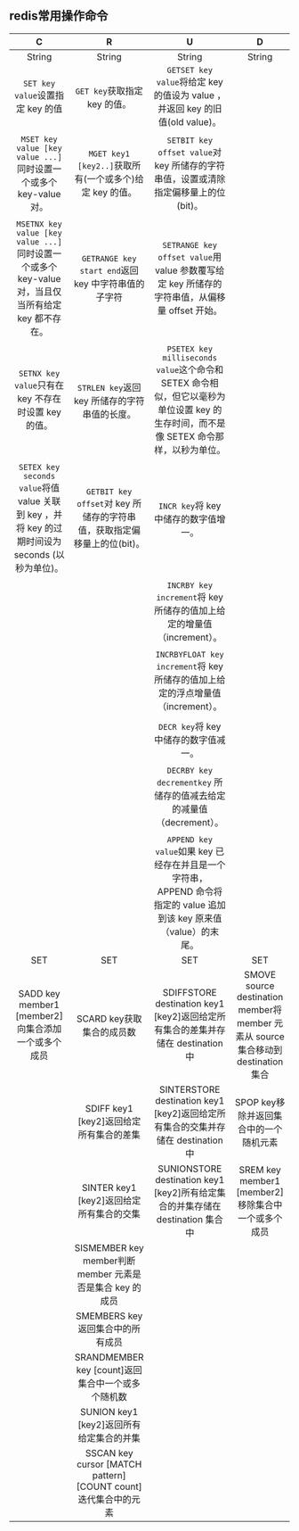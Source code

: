 ## redis常用操作命令

| C        | R   |  U  |  D  |
| :--------:   | :--------:   |  :--------:   | :--------:   |
| String | String | String | String |
|`SET key value`设置指定 key 的值|`GET key`获取指定 key 的值。|`GETSET key value`将给定 key 的值设为 value ，并返回 key 的旧值(old value)。|  |
||||
|`MSET key value [key value ...]`同时设置一个或多个 key-value 对。|`MGET key1 [key2..]`获取所有(一个或多个)给定 key 的值。|`SETBIT key offset value`对 key 所储存的字符串值，设置或清除指定偏移量上的位(bit)。|  |
||||
|`MSETNX key value [key value ...]`同时设置一个或多个 key-value 对，当且仅当所有给定 key 都不存在。|`GETRANGE key start end`返回 key 中字符串值的子字符|`SETRANGE key offset value`用 value 参数覆写给定 key 所储存的字符串值，从偏移量 offset 开始。|  |
||||
|`SETNX key value`只有在 key 不存在时设置 key 的值。|`STRLEN key`返回 key 所储存的字符串值的长度。|`PSETEX key milliseconds value`这个命令和 SETEX 命令相似，但它以毫秒为单位设置 key 的生存时间，而不是像 SETEX 命令那样，以秒为单位。|  |
||||
|`SETEX key seconds value`将值 value 关联到 key ，并将 key 的过期时间设为 seconds (以秒为单位)。|`GETBIT key offset`对 key 所储存的字符串值，获取指定偏移量上的位(bit)。|`INCR key`将 key 中储存的数字值增一。|  |
||||
|  |  |`INCRBY key increment`将 key 所储存的值加上给定的增量值（increment）。|  |
||||
|  |  |`INCRBYFLOAT key increment`将 key 所储存的值加上给定的浮点增量值（increment）。|  |
||||
|  |  |`DECR key`将 key 中储存的数字值减一。|  |
||||
|  |  |`DECRBY key decrementkey` 所储存的值减去给定的减量值（decrement）。|  |
||||
|  |  |`APPEND key value`如果 key 已经存在并且是一个字符串， APPEND 命令将指定的 value 追加到该 key 原来值（value）的末尾。|  |
| SET | SET | SET | SET |
|SADD key member1 [member2]向集合添加一个或多个成员     |SCARD key获取集合的成员数|SDIFFSTORE destination key1 [key2]返回给定所有集合的差集并存储在 destination 中|SMOVE source destination member将 member 元素从 source 集合移动到 destination 集合|
|  |SDIFF key1 [key2]返回给定所有集合的差集|SINTERSTORE destination key1 [key2]返回给定所有集合的交集并存储在 destination 中|SPOP key移除并返回集合中的一个随机元素|
|  |SINTER key1 [key2]返回给定所有集合的交集|SUNIONSTORE destination key1 [key2]所有给定集合的并集存储在 destination 集合中|SREM key member1 [member2]移除集合中一个或多个成员|
|  |SISMEMBER key member判断 member 元素是否是集合 key 的成员|  |  |
|  |SMEMBERS key返回集合中的所有成员|  |  |
|  |SRANDMEMBER key [count]返回集合中一个或多个随机数|  |  |
|  |SUNION key1 [key2]返回所有给定集合的并集|  |  |
|  |SSCAN key cursor [MATCH pattern] [COUNT count]迭代集合中的元素|  |  |

